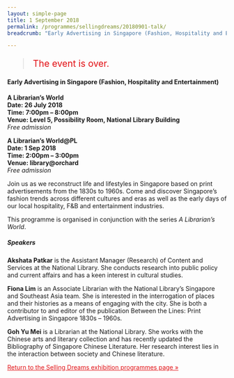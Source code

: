 ```yaml
---
layout: simple-page
title: 1 September 2018
permalink: /programmes/sellingdreams/20180901-talk/
breadcrumb: "Early Advertising in Singapore (Fashion, Hospitality and Entertainment)"

---
```


<blockquote style="color: #E21216; font-size: 150%;">The event is over.</blockquote>

#### Early Advertising in Singapore (Fashion, Hospitality and Entertainment)

__A Librarian’s World__<br>
__Date: 26 July 2018__<br>
__Time: 7:00pm – 8:00pm__<br>
__Venue: Level 5, Possibility Room, National Library Building__<br>
_Free admission_

__A Librarian’s World@PL__<br>
__Date: 1 Sep 2018__<br>
__Time: 2:00pm – 3:00pm__<br>
__Venue: library@orchard__<br>
_Free admission_

Join us as we reconstruct life and lifestyles in Singapore based on print advertisements from the 1830s to 1960s. Come and discover Singapore’s fashion trends across different cultures and eras as well as the early days of our local hospitality, F&B and entertainment industries.

This programme is organised in conjunction with the series _A Librarian’s World_.

##### Speakers
__Akshata Patkar__ is the Assistant Manager (Research) of Content and Services at the National Library. She conducts research into public policy and current affairs and has a keen interest in cultural studies.

__Fiona Lim__ is an Associate Librarian with the National Library’s Singapore and Southeast Asia team. She is interested in the interrogation of places and their histories as a means of engaging with the city. She is both a contributor to and editor of the publication Between the Lines: Print Advertising in Singapore 1830s – 1960s.

__Goh Yu Mei__ is a Librarian at the National Library. She works with the Chinese arts and literary collection and has recently updated the Bibliography of Singapore Chinese Literature. Her research interest lies in the interaction between society and Chinese literature.

<a href="/exhibitions/past-exhibitions/sellingdreams/programmes/" style="color:#E21216;">Return to the Selling Dreams exhibition programmes page &#187;</a>
